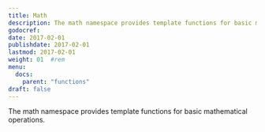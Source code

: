```yaml
---
title: Math
description: The math namespace provides template functions for basic mathematical operations.
godocref:
date: 2017-02-01
publishdate: 2017-02-01
lastmod: 2017-02-01
weight: 01	#rem
menu:
  docs:
    parent: "functions"
draft: false
---
```


The math namespace provides template functions for basic mathematical operations.